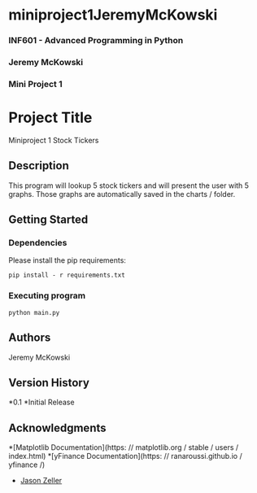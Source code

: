 # miniproject1JeremyMcKowski
### INF601 - Advanced Programming in Python
### Jeremy McKowski
### Mini Project 1


# Project Title

Miniproject 1
Stock Tickers

## Description

This program will lookup 5 stock tickers and will present the user with 5 graphs.
Those graphs are automatically saved in the charts / folder.

## Getting Started

### Dependencies

Please install the pip requirements: 
``` 
pip install - r requirements.txt
```

### Executing program

```
python main.py
```

## Authors

Jeremy McKowski

## Version History

*0.1
*Initial Release

## Acknowledgments

*[Matplotlib Documentation](https: // matplotlib.org / stable / users / index.html)
*[yFinance Documentation](https: // ranaroussi.github.io / yfinance /)
* [Jason Zeller](https://www.youtube.com/@profzeller)